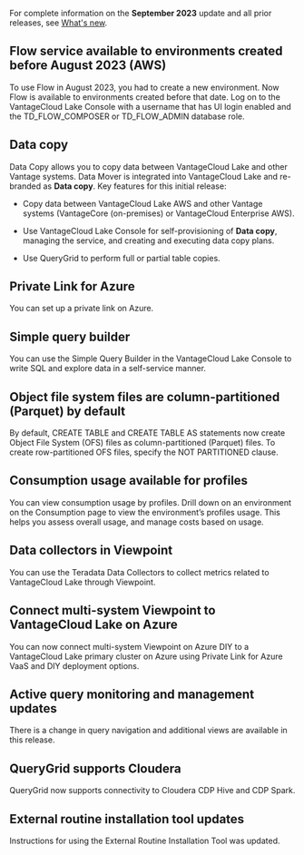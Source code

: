 For complete information on the **September 2023** update and all prior releases, see [What's new](https://docs.teradata.com/access/sources/dita/topic?dita:mapPath=phg1621910019905.ditamap&dita:ditavalPath=pny1626732985837.ditaval&dita:topicPath=lpz1632246643646.dita).

## Flow service available to environments created before August 2023 (AWS)


To use Flow in August 2023, you had to create a new environment. Now Flow is available to environments created before that date. Log on to the VantageCloud Lake Console with a username that has UI login enabled and the TD_FLOW_COMPOSER or TD_FLOW_ADMIN database role.

## Data copy


Data Copy allows you to copy data between VantageCloud Lake and other Vantage systems. Data Mover is integrated into VantageCloud Lake and re-branded as **Data copy**. Key features for this initial release:

-   Copy data between VantageCloud Lake AWS and other Vantage systems (VantageCore (on-premises) or VantageCloud Enterprise AWS).


-   Use VantageCloud Lake Console for self-provisioning of **Data copy**, managing the service, and creating and executing data copy plans.


-   Use QueryGrid to perform full or partial table copies.


## Private Link for Azure


You can set up a private link on Azure.

## Simple query builder


You can use the Simple Query Builder in the VantageCloud Lake Console to write SQL and explore data in a self-service manner.

## Object file system files are column-partitioned (Parquet) by default


By default, CREATE TABLE and CREATE TABLE AS statements now create Object File System (OFS) files as column-partitioned (Parquet) files. To create row-partitioned OFS files, specify the NOT PARTITIONED clause.

## Consumption usage available for profiles


You can view consumption usage by profiles. Drill down on an environment on the Consumption page to view the environment’s profiles usage. This helps you assess overall usage, and manage costs based on usage.

## Data collectors in Viewpoint


You can use the Teradata Data Collectors to collect metrics related to VantageCloud Lake through Viewpoint.

## Connect multi-system Viewpoint to VantageCloud Lake on Azure


You can now connect multi-system Viewpoint on Azure DIY to a VantageCloud Lake primary cluster on Azure using Private Link for Azure VaaS and DIY deployment options.

## Active query monitoring and management updates


There is a change in query navigation and additional views are available in this release.

## QueryGrid supports Cloudera


QueryGrid now supports connectivity to Cloudera CDP Hive and CDP Spark.

## External routine installation tool updates


Instructions for using the External Routine Installation Tool was updated.

